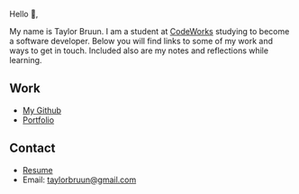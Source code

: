 Hello 👋, 

My name is Taylor Bruun. I am a student at [CodeWorks](https://boisecodeworks.com) studying to become a software developer. Below you will find links to some of my work and ways to get in touch. Included also are my notes and reflections while learning. 

## Work

  + [My Github](https://github.com/TaylorBruun)
  + [Portfolio](https://TaylorBruun.github.io/)

## Contact

  + [Resume](https://TaylorBruun.github.io/resume)
  + Email: taylorbruun@gmail.com
  

